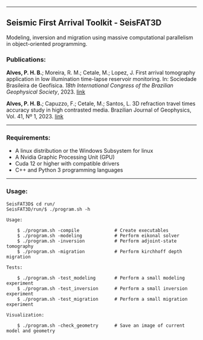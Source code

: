 ___

## Seismic First Arrival Toolkit - SeisFAT3D

Modeling, inversion and migration using massive computational parallelism in object-oriented programming.

### Publications:

**Alves, P. H. B.**; Moreira, R. M.; Cetale, M.; Lopez, J. First arrival tomography application in low illumination time-lapse reservoir monitoring. In: Sociedade Brasileira de Geofísica. *18th International Congress of the Brazilian Geophysical Society*, 2023. [link](https://sbgf.org.br/mysbgf/eventos/expanded_abstracts/18th_CISBGf/a8c88a0055f636e4a163a5e3d16adab7CISBGf_2023_tomography.pdf)

**Alves, P. H. B.**; Capuzzo, F.; Cetale, M.; Santos, L. 3D refraction travel times accuracy study in high contrasted media. Brazilian Journal of Geophysics, Vol. 41, Nº 1, 2023. [link](https://sbgf.org.br/revista/index.php/rbgf/article/view/2295)
___

### Requirements:

- A linux distribution or the Windows Subsystem for linux
- A Nvidia Graphic Processing Unit (GPU)
- Cuda 12 or higher with compatible drivers
- C++ and Python 3 programming languages    
____

### Usage:

```console
SeisFAT3D$ cd run/
SeisFAT3D/run/$ ./program.sh -h

Usage:

    $ ./program.sh -compile             # Create executables 
    $ ./program.sh -modeling            # Perform eikonal solver          
    $ ./program.sh -inversion           # Perform adjoint-state tomography
    $ ./program.sh -migration           # Perform kirchhoff depth migration

Tests:

    $ ./program.sh -test_modeling       # Perform a small modeling experiment          
    $ ./program.sh -test_inversion      # Perform a small inversion experiment
    $ ./program.sh -test_migration      # Perform a small migration experiment  

Visualization:

    $ ./program.sh -check_geometry      # Save an image of current model and geometry         
```
